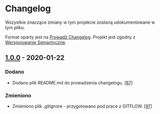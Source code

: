 
# Changelog

Wszystkie znaczące zmiany w tym projekcie zostaną udokumentowane w tym pliku.

Format oparty jest na [Prowadź Changelog](https://keepachangelog.com/pl/1.0.0/).
Projekt jest zgodny z [Wersjonowanie Semantyczne](https://semver.org/spec/v2.0.0.html).

## [1.0.0] - 2020-01-22

### Dodano

- Dodano plik README.md do prowadzenia changelogu. [[87](https://trello.com/c/IHlHFONs)]

### Zmieniono
 
- Zmieniono plik .gitignore - przygotowano pod prace z GITFLOW. [[97](https://trello.com/)]

[1.0.1]: https://github.com/olivierlacan/keep-a-changelog/compare/v0.3.0...v1.0.0
[1.0.0]: #
